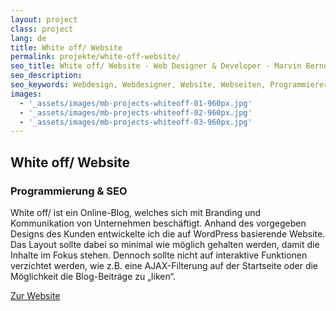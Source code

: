 ```yaml
---
layout: project
class: project
lang: de
title: White off/ Website
permalink: projekte/white-off-website/
seo_title: White off/ Website - Web Designer & Developer - Marvin Bernd
seo_description:
seo_keywords: Webdesign, Webdesigner, Website, Webseiten, Programmierer, SEO
images:
  - '_assets/images/mb-projects-whiteoff-01-960px.jpg'
  - '_assets/images/mb-projects-whiteoff-02-960px.jpg'
  - '_assets/images/mb-projects-whiteoff-03-960px.jpg'
---
```

## White off/ Website
### Programmierung & SEO

White off/ ist ein Online-Blog, welches sich mit Branding und Kommunikation von Unternehmen beschäftigt. Anhand des vorgegeben Designs des Kunden entwickelte ich die auf WordPress basierende Website. Das Layout sollte dabei so minimal wie möglich gehalten werden, damit die Inhalte im Fokus stehen. Dennoch sollte nicht auf interaktive Funktionen verzichtet werden, wie z.B. eine AJAX-Filterung auf der Startseite oder die Möglichkeit die Blog-Beiträge zu „liken“.

[Zur Website](https://whiteoff.de/)
